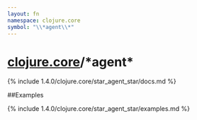 ```yaml
---
layout: fn
namespace: clojure.core
symbol: "\\*agent\\*"
---
```


# [clojure.core](../)/\*agent\*

{% include 1.4.0/clojure.core/star_agent_star/docs.md %}

##Examples

{% include 1.4.0/clojure.core/star_agent_star/examples.md %}

